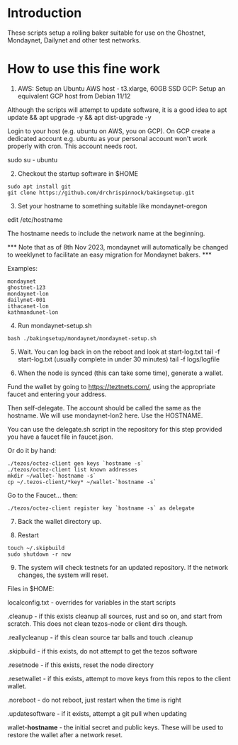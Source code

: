 # Introduction

These scripts setup a rolling baker suitable for use on the Ghostnet, 
Mondaynet, Dailynet and other test networks.

# How to use this fine work

1. AWS: Setup an Ubuntu AWS host - t3.xlarge, 60GB SSD 
   GCP: Setup an equivalent GCP host from Debian 11/12

Although the scripts will attempt to update software, it is a good
idea to apt update && apt upgrade -y && apt dist-upgrade -y

Login to your host (e.g. ubuntu on AWS, you on GCP). On GCP create
a dedicated account e.g. ubuntu  as your personal account won't work 
properly with cron. This account needs root.

sudo su - ubuntu


2. Checkout the startup software in $HOME

```
sudo apt install git
git clone https://github.com/drchrispinnock/bakingsetup.git
```

3. Set your hostname to something suitable like mondaynet-oregon

edit /etc/hostname

The hostname needs to include the network name at the beginning.

*** Note that as of 8th Nov 2023, mondaynet will automatically be changed
to weeklynet to facilitate an easy migration for Mondaynet bakers. ***

Examples:

```
mondaynet
ghostnet-123
mondaynet-lon
dailynet-001
ithacanet-lon
kathmandunet-lon
```

4. Run mondaynet-setup.sh
```
bash ./bakingsetup/mondaynet/mondaynet-setup.sh
```
5. Wait. You can log back in on the reboot and look at start-log.txt
tail -f start-log.txt (usually complete in under 30 minutes)
tail -f logs/logfile

6. When the node is synced (this can take some time), generate a wallet.

Fund the wallet by going to https://teztnets.com/, using the appropriate
faucet and entering your address.

Then self-delegate. The account should be called the same as the hostname. 
We will use mondaynet-lon2 here. Use the HOSTNAME.

You can use the delegate.sh script in the repository for this step 
provided you have a faucet file in faucet.json. 

Or do it by hand:

```
./tezos/octez-client gen keys `hostname -s`
./tezos/octez-client list known addresses
mkdir ~/wallet-`hostname -s`
cp ~/.tezos-client/*key* ~/wallet-`hostname -s`
```

Go to the Faucet... then:

```
./tezos/octez-client register key `hostname -s` as delegate
```

7. Back the wallet directory up.

8. Restart

```
touch ~/.skipbuild
sudo shutdown -r now
```

9. The system will check testnets for an updated repository. If the
network changes, the system will reset.

Files in $HOME:

localconfig.txt - overrides for variables in the start scripts

.cleanup - if this exists cleanup all sources, rust and so on, and start
	from scratch. This does not clean tezos-node or client dirs though.

.reallycleanup - if this clean source tar balls and touch .cleanup

.skipbuild - if this exists, do not attempt to get the tezos software

.resetnode - if this exists, reset the node directory

.resetwallet - if this exists, attempt to move keys from this repos to
	the client wallet.

.noreboot  - do not reboot, just restart when the time is right

.updatesoftware - if it exists, attempt a git pull when updating

wallet-**hostname**     - the initial secret and public keys. These will
	be used to restore the wallet after a network reset.
